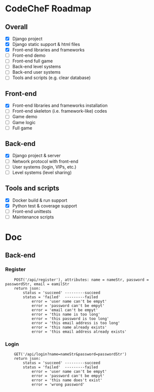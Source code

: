 # CodeCheF Roadmap

## Overall

* [x] Django project
* [x] Django static support & html files
* [x] Front-end libraries and frameworks
* [ ] Front-end demo
* [ ] Front-end full game
* [ ] Back-end level systems
* [ ] Back-end user systems
* [ ] Tools and scripts (e.g. clear database)

## Front-end

* [x] Front-end libraries and frameworks installation
* [ ] Front-end skeleton (i.e. framework-like) codes
* [ ] Game demo
* [ ] Game logic
* [ ] Full game

## Back-end

* [x] Django project & server
* [ ] Network protocol with front-end
* [ ] User systems (login, VIPs, etc.)
* [ ] Level systems (level sharing)

## Tools and scripts

* [x] Docker build & run support
* [x] Python test & coverage support
* [ ] Front-end unittests
* [ ] Maintenance scripts

# Doc

## Back-end

### Register
        POST('/api/register'), attributes: name = nameStr, password = passwordStr, email = eamilStr
        return json:
            status = 'succeed' ---------succeed
            status = 'failed'  ---------failed
                error = 'user name can't be empyt'
                error = 'password can't be empyt' 
                error = 'email can't be empyt'
                error = 'this name is too long'
                error = 'this password is too long'
                error = 'this email address is too long'
                error = 'this name already exists'
                error = 'this email address already exists'

### Login
        GET('/api/login?name=nameStr&password=passwordStr')
        return json:
            status = 'succeed' ---------succeed
            status = 'failed'  ---------failed
                error = 'user name can't be empyt'
                error = 'password can't be empyt' 
                error = 'this name does't exist'
                error = 'wrong password'
